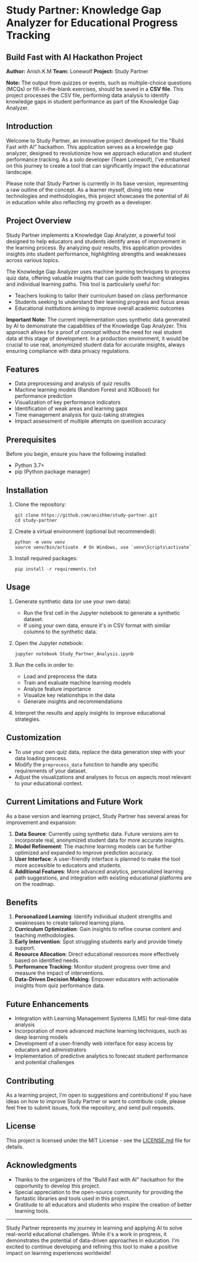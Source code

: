 # Study Partner: Knowledge Gap Analyzer for Educational Progress Tracking

## Build Fast with AI Hackathon Project

**Author:** Anish.K.M
**Team:** Lonewolf
**Project:** Study Partner

**Note:** The output from quizzes or events, such as multiple-choice questions (MCQs) or fill-in-the-blank exercises, should be saved in a **CSV file**. This project processes the CSV file, performing data analysis to identify knowledge gaps in student performance as part of the Knowledge Gap Analyzer.

## Introduction

Welcome to Study Partner, an innovative project developed for the "Build Fast with AI" hackathon. This application serves as a knowledge gap analyzer, designed to revolutionize how we approach education and student performance tracking. As a solo developer (Team Lonewolf), I've embarked on this journey to create a tool that can significantly impact the educational landscape.

Please note that Study Partner is currently in its base version, representing a raw outline of the concept. As a learner myself, diving into new technologies and methodologies, this project showcases the potential of AI in education while also reflecting my growth as a developer.

## Project Overview

Study Partner implements a Knowledge Gap Analyzer, a powerful tool designed to help educators and students identify areas of improvement in the learning process. By analyzing quiz results, this application provides insights into student performance, highlighting strengths and weaknesses across various topics.

The Knowledge Gap Analyzer uses machine learning techniques to process quiz data, offering valuable insights that can guide both teaching strategies and individual learning paths. This tool is particularly useful for:

- Teachers looking to tailor their curriculum based on class performance
- Students seeking to understand their learning progress and focus areas
- Educational institutions aiming to improve overall academic outcomes

**Important Note:** The current implementation uses synthetic data generated by AI to demonstrate the capabilities of the Knowledge Gap Analyzer. This approach allows for a proof of concept without the need for real student data at this stage of development. In a production environment, it would be crucial to use real, anonymized student data for accurate insights, always ensuring compliance with data privacy regulations.

## Features

- Data preprocessing and analysis of quiz results
- Machine learning models (Random Forest and XGBoost) for performance prediction
- Visualization of key performance indicators
- Identification of weak areas and learning gaps
- Time management analysis for quiz-taking strategies
- Impact assessment of multiple attempts on question accuracy

## Prerequisites

Before you begin, ensure you have the following installed:
- Python 3.7+
- pip (Python package manager)

## Installation

1. Clone the repository:
   ```
   git clone https://github.com/anishkm/study-partner.git
   cd study-partner
   ```

2. Create a virtual environment (optional but recommended):
   ```
   python -m venv venv
   source venv/bin/activate  # On Windows, use `venv\Scripts\activate`
   ```

3. Install required packages:
   ```
   pip install -r requirements.txt
   ```

## Usage

1. Generate synthetic data (or use your own data):
   - Run the first cell in the Jupyter notebook to generate a synthetic dataset.
   - If using your own data, ensure it's in CSV format with similar columns to the synthetic data.

2. Open the Jupyter notebook:
   ```
   jupyter notebook Study_Partner_Analysis.ipynb
   ```

3. Run the cells in order to:
   - Load and preprocess the data
   - Train and evaluate machine learning models
   - Analyze feature importance
   - Visualize key relationships in the data
   - Generate insights and recommendations

4. Interpret the results and apply insights to improve educational strategies.

## Customization

- To use your own quiz data, replace the data generation step with your data loading process.
- Modify the `preprocess_data` function to handle any specific requirements of your dataset.
- Adjust the visualizations and analyses to focus on aspects most relevant to your educational context.

## Current Limitations and Future Work

As a base version and learning project, Study Partner has several areas for improvement and expansion:

1. **Data Source**: Currently using synthetic data. Future versions aim to incorporate real, anonymized student data for more accurate insights.
2. **Model Refinement**: The machine learning models can be further optimized and expanded to improve prediction accuracy.
3. **User Interface**: A user-friendly interface is planned to make the tool more accessible to educators and students.
4. **Additional Features**: More advanced analytics, personalized learning path suggestions, and integration with existing educational platforms are on the roadmap.

## Benefits

1. **Personalized Learning**: Identify individual student strengths and weaknesses to create tailored learning plans.
2. **Curriculum Optimization**: Gain insights to refine course content and teaching methodologies.
3. **Early Intervention**: Spot struggling students early and provide timely support.
4. **Resource Allocation**: Direct educational resources more effectively based on identified needs.
5. **Performance Tracking**: Monitor student progress over time and measure the impact of interventions.
6. **Data-Driven Decision Making**: Empower educators with actionable insights from quiz performance data.

## Future Enhancements

- Integration with Learning Management Systems (LMS) for real-time data analysis
- Incorporation of more advanced machine learning techniques, such as deep learning models
- Development of a user-friendly web interface for easy access by educators and administrators
- Implementation of predictive analytics to forecast student performance and potential challenges

## Contributing

As a learning project, I'm open to suggestions and contributions! If you have ideas on how to improve Study Partner or want to contribute code, please feel free to submit issues, fork the repository, and send pull requests.

## License

This project is licensed under the MIT License - see the [LICENSE.md](LICENSE.md) file for details.

## Acknowledgments

- Thanks to the organizers of the "Build Fast with AI" hackathon for the opportunity to develop this project.
- Special appreciation to the open-source community for providing the fantastic libraries and tools used in this project.
- Gratitude to all educators and students who inspire the creation of better learning tools.

---

Study Partner represents my journey in learning and applying AI to solve real-world educational challenges. While it's a work in progress, it demonstrates the potential of data-driven approaches in education. I'm excited to continue developing and refining this tool to make a positive impact on learning experiences worldwide!
